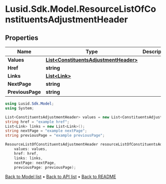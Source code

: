 # Lusid.Sdk.Model.ResourceListOfConstituentsAdjustmentHeader

## Properties

Name | Type | Description | Notes
------------ | ------------- | ------------- | -------------
**Values** | [**List&lt;ConstituentsAdjustmentHeader&gt;**](ConstituentsAdjustmentHeader.md) |  | 
**Href** | **string** |  | [optional] 
**Links** | [**List&lt;Link&gt;**](Link.md) |  | [optional] 
**NextPage** | **string** |  | [optional] 
**PreviousPage** | **string** |  | [optional] 

```csharp
using Lusid.Sdk.Model;
using System;

List<ConstituentsAdjustmentHeader> values = new List<ConstituentsAdjustmentHeader>();
string href = "example href";
List<Link> links = new List<Link>();
string nextPage = "example nextPage";
string previousPage = "example previousPage";

ResourceListOfConstituentsAdjustmentHeader resourceListOfConstituentsAdjustmentHeaderInstance = new ResourceListOfConstituentsAdjustmentHeader(
    values: values,
    href: href,
    links: links,
    nextPage: nextPage,
    previousPage: previousPage);
```

[Back to Model list](../README.md#documentation-for-models) &#8226; [Back to API list](../README.md#documentation-for-api-endpoints) &#8226; [Back to README](../README.md)
